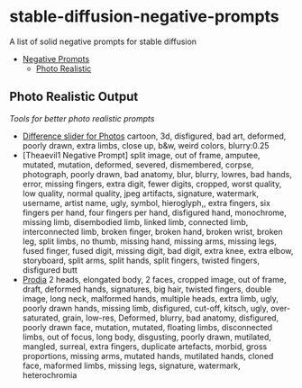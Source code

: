 # stable-diffusion-negative-prompts
A list of solid negative prompts for stable diffusion


- [Negative Prompts](#stable-diffusion-negative-prompts)
    - [Photo Realistic](#photo-realistic-output)

## Photo Realistic Output
*Tools for better photo realistic prompts*

- [Difference slider for Photos](https://imgsli.com/MTI4MTI3) cartoon, 3d, disfigured, bad art, deformed, poorly drawn, extra limbs, close up, b&w, weird colors, blurry:0.25
- [Theaevil1 Negative Prompt] split image, out of frame, amputee, mutated, mutation, deformed, severed, dismembered, corpse, photograph, poorly drawn, bad anatomy, blur, blurry, lowres, bad hands, error, missing fingers, extra digit, fewer digits, cropped, worst quality, low quality, normal quality, jpeg artifacts, signature, watermark, username, artist name, ugly, symbol, hieroglyph,, extra fingers,  six fingers per hand, four fingers per hand, disfigured hand, monochrome, missing limb, disembodied limb, linked limb, connected limb, interconnected limb,  broken finger, broken hand, broken wrist, broken leg, split limbs, no thumb, missing hand, missing arms, missing legs, fused finger, fused digit, missing digit, bad digit, extra knee, extra elbow, storyboard, split arms, split hands, split fingers, twisted fingers, disfigured butt
- [Prodia](https://app.prodia.com/#/art-ai) 2 heads, elongated body, 2 faces, cropped image, out of frame, draft, deformed hands, signatures, big hair, twisted fingers, double image, long neck, malformed hands, multiple heads, extra limb, ugly, poorly drawn hands, missing limb, disfigured, cut-off, kitsch, ugly, over- saturated, grain, low-res, Deformed, blurry, bad anatomy, disfigured, poorly drawn face, mutation, mutated, floating limbs, disconnected limbs, out of focus, long body, disgusting, poorly drawn, mutilated, mangled, surreal, extra fingers, duplicate artefacts, morbid, gross proportions, missing arms, mutated hands, mutilated hands, cloned face, maformed limbs, missing legs, signature, watermark, heterochromia
